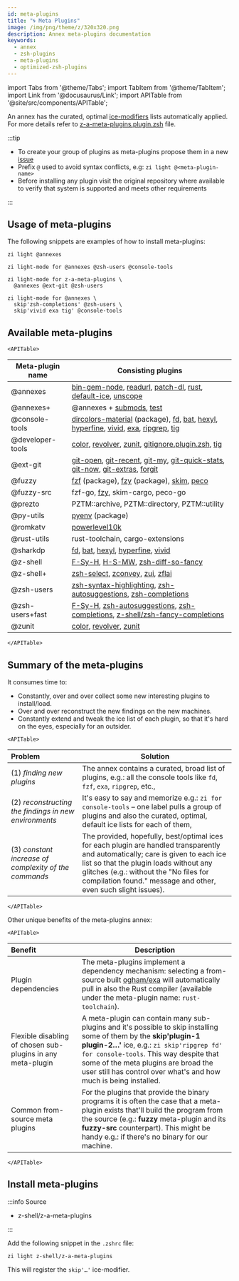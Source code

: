 ```yaml
---
id: meta-plugins
title: "🌀 Meta Plugins"
image: /img/png/theme/z/320x320.png
description: Annex meta-plugins documentation
keywords:
  - annex
  - zsh-plugins
  - meta-plugins
  - optimized-zsh-plugins
---
```


<!-- @format -->

import Tabs from '@theme/Tabs';
import TabItem from '@theme/TabItem';
import Link from '@docusaurus/Link';
import APITable from '@site/src/components/APITable';

An annex has the curated, optimal [ice-modifiers][] lists automatically applied. For more details refer to [z-a-meta-plugins.plugin.zsh][] file.

:::tip

- To create your group of plugins as meta-plugins propose them in a new [issue][issues/new]
- Prefix `@` used to avoid syntax conflicts, e.g: `zi light @<meta-plugin-name>`
- Before installing any plugin visit the original repository where available to verify that system is supported and meets other requirements

:::

## Usage of meta-plugins

The following snippets are examples of how to install meta-plugins:

```shell
zi light @annexes
```

```shell
zi light-mode for @annexes @zsh-users @console-tools
```

```shell showLineNumbers
zi light-mode for z-a-meta-plugins \
  @annexes @ext-git @zsh-users
```

```shell showLineNumbers
zi light-mode for @annexes \
  skip'zsh-completions' @zsh-users \
  skip'vivid exa tig' @console-tools
```

## Available meta-plugins

```mdx-code-block
<APITable>
```

| Meta-plugin name | Consisting plugins                                                                                                    |
| ---------------- | --------------------------------------------------------------------------------------------------------------------- |
| @annexes         | [bin-gem-node][], [readurl][], [patch-dl][], [rust][], [default-ice][], [unscope][]                                   |
| @annexes+        | @annexes + [submods][], [test][]                                                                                      |
| @console-tools   | [dircolors-material][] (package), [fd][], [bat][], [hexyl][], [hyperfine][], [vivid][], [exa][], [ripgrep][], [tig][] |
| @developer-tools | [color][], [revolver][], [zunit][], [gitignore.plugin.zsh][], [tig][]                                                 |
| @ext-git         | [git-open][], [git-recent][], [git-my][], [git-quick-stats][], [git-now][], [git-extras][], [forgit][]                |
| @fuzzy           | [fzf][] (package), [fzy][] (package), [skim][], [peco][]                                                              |
| @fuzzy-src       | fzf-go, [fzy][], skim-cargo, peco-go                                                                                  |
| @prezto          | PZTM::archive, PZTM::directory, PZTM::utility                                                                         |
| @py-utils        | [pyenv][] (package)                                                                                                   |
| @romkatv         | [powerlevel10k][]                                                                                                     |
| @rust-utils      | rust-toolchain, cargo-extensions                                                                                      |
| @sharkdp         | [fd][], [bat][], [hexyl][], [hyperfine][], [vivid][]                                                                  |
| @z-shell         | [F-Sy-H][], [H-S-MW][], [zsh-diff-so-fancy][]                                                                         |
| @z-shell+        | [zsh-select][], [zconvey][], [zui][], [zflai][]                                                                       |
| @zsh-users       | [zsh-syntax-highlighting][], [zsh-autosuggestions][], [zsh-completions][]                                             |
| @zsh-users+fast  | [F-Sy-H][], [zsh-autosuggestions][], [zsh-completions][], [z-shell/zsh-fancy-completions][]                           |
| @zunit           | [color][], [revolver][], [zunit][]                                                                                    |

```mdx-code-block
</APITable>
```

## Summary of the meta-plugins

It consumes time to:

- Constantly, over and over collect some new interesting plugins to install/load.
- Over and over reconstruct the new findings on the new machines.
- Constantly extend and tweak the ice list of each plugin, so that it's hard on the eyes, especially for an outsider.

```mdx-code-block
<APITable>
```

| Problem                                               | Solution                                                                                                                                                                                                                                                                               |
|:----------------------------------------------------- | -------------------------------------------------------------------------------------------------------------------------------------------------------------------------------------------------------------------------------------------------------------------------------------- |
| (1) _finding new plugins_                             | The annex contains a curated, broad list of plugins, e.g.: all the console tools like `fd`, `fzf`, `exa`, `ripgrep`, etc.,                                                                                                                                                             |
| (2) _reconstructing the findings in new environments_ | It's easy to say and memorize e.g.: `zi for console-tools` – one label pulls a group of plugins and also the curated, optimal, default ice lists for each of them,                                                                                                                     |
| (3) _constant increase of complexity of the commands_ | The provided, hopefully, best/optimal ices for each plugin are handled transparently and automatically; care is given to each ice list so that the plugin loads without any glitches (e.g.: without the "No files for compilation found." message and other, even such slight issues). |

```mdx-code-block
</APITable>
```

Other unique benefits of the meta-plugins annex:

```mdx-code-block
<APITable>
```

| Benefit                                                     | Description                                                                                                                                                                                                                                                                                                           |
|:----------------------------------------------------------- | --------------------------------------------------------------------------------------------------------------------------------------------------------------------------------------------------------------------------------------------------------------------------------------------------------------------- |
| Plugin dependencies                                         | The meta-plugins implement a dependency mechanism: selecting a from-source built [ogham/exa][exa] will automatically pull in also the Rust compiler (available under the meta-plugin name: `rust-toolchain`).                                                                                                         |
| Flexible disabling of chosen sub-plugins in any meta-plugin | A meta-plugin can contain many sub-plugins and it's possible to skip installing some of them by the **skip'plugin-1 plugin-2…'** ice, e.g.: `zi skip'ripgrep fd' for console-tools`. This way despite that some of the meta plugins are broad the user still has control over what's and how much is being installed. |
| Common from-source meta plugins                             | For the plugins that provide the binary programs it is often the case that a meta-plugin exists that'll build the program from the source (e.g.: **fuzzy** meta-plugin and its **fuzzy-src** counterpart). This might be handy e.g.: if there's no binary for our machine.                                            |

```mdx-code-block
</APITable>
```

## Install meta-plugins

:::info Source

- <Link className="github-link" href="https://github.com/z-shell/z-a-meta-plugins">z-shell/z-a-meta-plugins</Link>

:::

<Tabs>
  <TabItem value="default" label="Default" default>

Add the following snippet in the `.zshrc` file:

```shell
zi light z-shell/z-a-meta-plugins
```

  </TabItem>
</Tabs>

This will register the `skip'…'` ice-modifier.

<!-- end-of-file -->
<!-- links -->



<!-- external -->

[ice-modifiers]: /docs/guides/syntax/ice-modifiers

[bat]: https://github.com/sharkdp/bat
[bin-gem-node]: https://github.com/z-shell/z-a-bin-gem-node
[color]: https://github.com/zdharma/color
[default-ice]: https://github.com/z-shell/z-a-default-ice
[dircolors-material]: https://github.com/z-shell/dircolors-material
[exa]: https://github.com/ogham/exa
[exa]: https://github.com/ogham/exa
[F-Sy-H]: https://github.com/z-shell/F-Sy-H
[fd]: https://github.com/sharkdp/fd
[forgit]: https://github.com/wfxr/forgit
[fzf]: https://github.com/z-shell/fzf
[fzy]: https://github.com/z-shell/fzy
[git-extras]: https://github.com/tj/git-extras
[git-my]: https://github.com/davidosomething/git-my
[git-now]: https://github.com/iwata/git-now
[git-open]: https://github.com/paulirish/git-open
[git-quick-stats]: https://github.com/arzzen/git-quick-stats
[git-recent]: https://github.com/paulirish/git-recent
[gitignore.plugin.zsh]: https://github.com/voronkovich/gitignore.plugin.zsh
[H-S-MW]: https://github.com/z-shell/H-S-MW
[hexyl]: https://github.com/sharkdp/hexyl
[hyperfine]: https://github.com/sharkdp/hyperfine
[issues/new]: https://github.com/z-shell/z-a-meta-plugins/issues/new
[patch-dl]: https://github.com/z-shell/z-a-patch-dl
[peco]: https://github.com/peco/peco
[powerlevel10k]: https://github.com/romkatv/powerlevel10k
[pyenv]: https://github.com/z-shell/pyenv
[readurl]: https://github.com/z-shell/z-a-readurl
[revolver]: https://github.com/zdharma/revolver
[ripgrep]: https://github.com/BurntSushi/ripgrep
[rust]: https://github.com/z-shell/z-a-rust
[skim]: https://github.com/lotabout/skim
[submods]: https://github.com/z-shell/z-a-submods
[test]: https://github.com/z-shell/z-a-test
[tig]: https://github.com/jonas/tig
[unscope]: https://github.com/z-shell/z-a-unscope
[vivid]: https://github.com/sharkdp/vivid
[z-a-meta-plugins.plugin.zsh]: https://github.com/z-shell/z-a-meta-plugins/blob/main/z-a-meta-plugins.plugin.zsh
[zconvey]: https://github.com/z-shell/zconvey
[zflai]: https://github.com/z-shell/zflai
[zsh-autosuggestions]: https://github.com/zsh-users/zsh-autosuggestions
[zsh-completions]: https://github.com/zsh-users/zsh-completions
[zsh-diff-so-fancy]: https://github.com/z-shell/zsh-diff-so-fancy
[zsh-select]: https://github.com/z-shell/zsh-select
[zsh-syntax-highlighting]: https://github.com/zsh-users/zsh-syntax-highlighting
[zui]: https://github.com/z-shell/zui
[zunit]: https://github.com/zdharma/zunit
[z-shell/zsh-fancy-completions]: https://github.com/z-shell/zsh-fancy-completions
